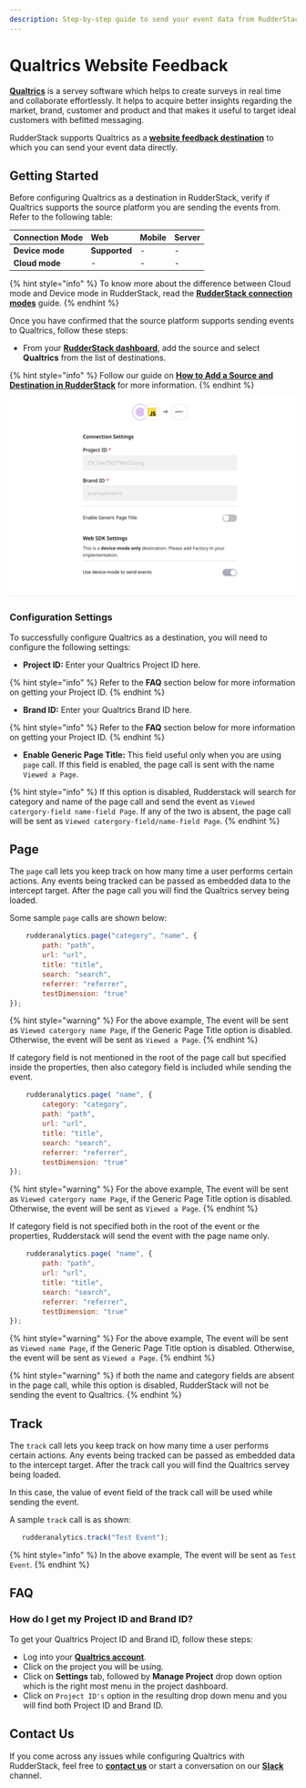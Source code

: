 ```yaml
---
description: Step-by-step guide to send your event data from RudderStack to Qualtrics Website Feedback.
---
```


# Qualtrics Website Feedback

[**Qualtrics**](https://www.qualtrics.com/au/core-xm/survey-software/) is a servey software which helps to create surveys in real time and collaborate effortlessly. It helps to acquire better insights regarding the market, brand, customer and product and that makes it useful to target ideal customers with befitted messaging.

RudderStack supports Qualtrics as a [**website feedback destination**](https://api.qualtrics.com/sdks/docs/SDKs/Web%20Intercept%20SDK/web-feedback-javascript-api-reference-1.md) to which you can send your event data directly.

## Getting Started

Before configuring Qualtrics as a destination in RudderStack, verify if Qualtrics supports the source platform you are sending the events from. Refer to the following table:

| **Connection Mode** | **Web** | **Mobile** | **Server** |
| :--- | :--- | :--- | :--- |
| **Device mode** | **Supported** | - | - |
| **Cloud mode** | - | - | - |

{% hint style="info" %}
To know more about the difference between Cloud mode and Device mode in RudderStack, read the [**RudderStack connection modes**](https://docs.rudderstack.com/get-started/rudderstack-connection-modes) guide.
{% endhint %}

Once you have confirmed that the source platform supports sending events to Qualtrics, follow these steps:

* From your [**RudderStack dashboard**](https://app.rudderstack.com/), add the source and select **Qualtrics** from the list of destinations.

{% hint style="info" %}
Follow our guide on [**How to Add a Source and Destination in RudderStack**](https://docs.rudderstack.com/how-to-guides/adding-source-and-destination-rudderstack) for more information.
{% endhint %}

![Configuration Settings for Qualtrics](../../../.gitbook/assets/Screenshot_Qualtrics.png)

### Configuration Settings

To successfully configure Qualtrics as a destination, you will need to configure the following settings:

* **Project ID:** Enter your Qualtrics Project ID here.

{% hint style="info" %}
Refer to the **FAQ** section below for more information on getting your Project ID.
{% endhint %}

* **Brand ID:** Enter your Qualtrics Brand ID here.

{% hint style="info" %}
Refer to the **FAQ** section below for more information on getting your Project ID.
{% endhint %}

* **Enable Generic Page Title:** This field useful only when you are using `page` call. If this field is enabled, the page call is sent with the name `Viewed a Page`. 

{% hint style="info" %}
If this option is disabled, Rudderstack will search for category and name of the page call and send the event as `Viewed catergory-field name-field Page`. If any of the two is absent, the page call will be sent as `Viewed catergory-field/name-field Page`.
{% endhint %}

## Page

The `page` call lets you keep track on how many time a user performs certain actions. Any events being tracked can be passed as embedded data to the intercept target. After the page call you will find the Qualtrics servey being loaded.

Some sample `page` calls are shown below:

```javascript
    rudderanalytics.page("category", "name", {
        path: "path",
        url: "url",
        title: "title",
        search: "search",
        referrer: "referrer",
        testDimension: "true"
});
```
{% hint style="warning" %}
For the above example, The event will be sent as `Viewed catergory name Page`, if the Generic Page Title option is disabled. Otherwise, the event will be sent as `Viewed a Page`.
{% endhint %}

If category field is not mentioned in the root of the page call but specified inside the properties, then also category field is included while sending the event.

```javascript
    rudderanalytics.page( "name", {
        category: "category",
        path: "path",
        url: "url",
        title: "title",
        search: "search",
        referrer: "referrer",
        testDimension: "true"
});
```

{% hint style="warning" %}
For the above example, The event will be sent as `Viewed catergory name Page`, if the Generic Page Title option is disabled. Otherwise, the event will be sent as `Viewed a Page`.
{% endhint %}

If category field is not specified both in the root of the event or the properties, Rudderstack will send the event with the page name only.

```javascript
    rudderanalytics.page( "name", {
        path: "path",
        url: "url",
        title: "title",
        search: "search",
        referrer: "referrer",
        testDimension: "true"
});
```
{% hint style="warning" %}
For the above example, The event will be sent as `Viewed name Page`, if the Generic Page Title option is disabled. Otherwise, the event will be sent as `Viewed a Page`.
{% endhint %}

{% hint style="warning" %}
if both the name and category fields are absent in the page call, while this option is disabled, RudderStack will not be sending the event to Qualtrics.
{% endhint %}

## Track

The `track` call lets you keep track on how many time a user performs certain actions. Any events being tracked can be passed as embedded data to the intercept target. After the track call you will find the Qualtrics servey being loaded.

In this case, the value of event field of the track call will be used while sending the event.

A sample `track` call is as shown:

```javascript
   rudderanalytics.track("Test Event");
```

{% hint style="info" %}
In the above example, The event will be sent as `Test Event`. 
{% endhint %}

## FAQ

### How do I get my Project ID and Brand ID?

To get your Qualtrics Project ID and Brand ID, follow these steps:

* Log into your [**Qualtrics account**](https://login.qualtrics.com/login?lang=au).
* Click on the project you will be using.
* Click on **Settings** tab, followed by **Manage Project** drop down option which is the right most menu in the project dashboard.
* Click on `Project ID's` option in the resulting drop down menu and you will find both Project ID and Brand ID.


## Contact Us

If you come across any issues while configuring Qualtrics with RudderStack, feel free to [**contact us**](mailto:docs@rudderstack.com) or start a conversation on our [**Slack**](https://resources.rudderstack.com/join-rudderstack-slack) channel.

